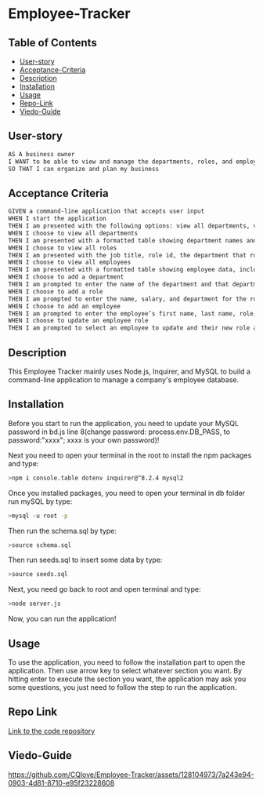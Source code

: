 # Employee-Tracker

## Table of Contents

- [User-story](#user-story)
- [Acceptance-Criteria](#acceptance-criteria)
- [Description](#description)
- [Installation](#installation)
- [Usage](#usage)
- [Repo-Link](#Repo-Link)
- [Viedo-Guide](#Viedo-Guide)

## User-story

```md
AS A business owner
I WANT to be able to view and manage the departments, roles, and employees in my company
SO THAT I can organize and plan my business
```

## Acceptance Criteria

```md
GIVEN a command-line application that accepts user input
WHEN I start the application
THEN I am presented with the following options: view all departments, view all roles, view all employees, add a department, add a role, add an employee, and update an employee role
WHEN I choose to view all departments
THEN I am presented with a formatted table showing department names and department ids
WHEN I choose to view all roles
THEN I am presented with the job title, role id, the department that role belongs to, and the salary for that role
WHEN I choose to view all employees
THEN I am presented with a formatted table showing employee data, including employee ids, first names, last names, job titles, departments, salaries, and managers that the employees report to
WHEN I choose to add a department
THEN I am prompted to enter the name of the department and that department is added to the database
WHEN I choose to add a role
THEN I am prompted to enter the name, salary, and department for the role and that role is added to the database
WHEN I choose to add an employee
THEN I am prompted to enter the employee’s first name, last name, role, and manager, and that employee is added to the database
WHEN I choose to update an employee role
THEN I am prompted to select an employee to update and their new role and this information is updated in the database
```

## Description

This Employee Tracker mainly uses Node.js, Inquirer, and MySQL to build a command-line application to manage a company's employee database.

## Installation

Before you start to run the application, you need to update your MySQL password in bd.js line 8(change password: process.env.DB_PASS, to password:"xxxx"; xxxx is your own password)!

Next you need to open your terminal in the root to install the npm packages and type:

```bash
>npm i console.table dotenv inquirer@^8.2.4 mysql2
```

Once you installed packages, you need to open your terminal in db folder run mySQL by type:

```bash
>mysql -u root -p
```

Then run the schema.sql by type:

```bash
>source schema.sql
```

Then run seeds.sql to insert some data by type:

```bash
>source seeds.sql
```

Next, you need go back to root and open terminal and type:

```bash
>node server.js
```

Now, you can run the application!

## Usage

To use the application, you need to follow the installation part to open the application. Then use arrow key to select whatever section you want. By hitting enter to execute the section you want, the application may ask you some questions, you just need to follow the step to run the application.

## Repo Link

[Link to the code repository](https://github.com/CQlove/Employee-Tracker)

## Viedo-Guide

https://github.com/CQlove/Employee-Tracker/assets/128104973/7a243e94-0903-4d81-8710-e95f23228608


